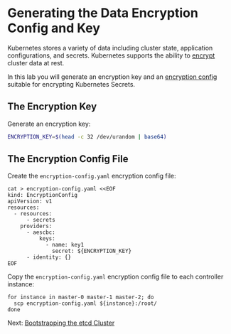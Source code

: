# Generating the Data Encryption Config and Key

Kubernetes stores a variety of data including cluster state, application configurations, and secrets. Kubernetes supports the ability to [encrypt](https://kubernetes.io/docs/tasks/administer-cluster/encrypt-data) cluster data at rest.

In this lab you will generate an encryption key and an [encryption config](https://kubernetes.io/docs/tasks/administer-cluster/encrypt-data/#understanding-the-encryption-at-rest-configuration) suitable for encrypting Kubernetes Secrets.

## The Encryption Key

Generate an encryption key:

```sh
ENCRYPTION_KEY=$(head -c 32 /dev/urandom | base64)
```

## The Encryption Config File

Create the `encryption-config.yaml` encryption config file:

```shell
cat > encryption-config.yaml <<EOF
kind: EncryptionConfig
apiVersion: v1
resources:
  - resources:
      - secrets
    providers:
      - aescbc:
          keys:
            - name: key1
              secret: ${ENCRYPTION_KEY}
      - identity: {}
EOF
```

Copy the `encryption-config.yaml` encryption config file to each controller instance:

```shell
for instance in master-0 master-1 master-2; do
  scp encryption-config.yaml ${instance}:/root/
done
```

Next: [Bootstrapping the etcd Cluster](07-bootstrapping-etcd.md)
